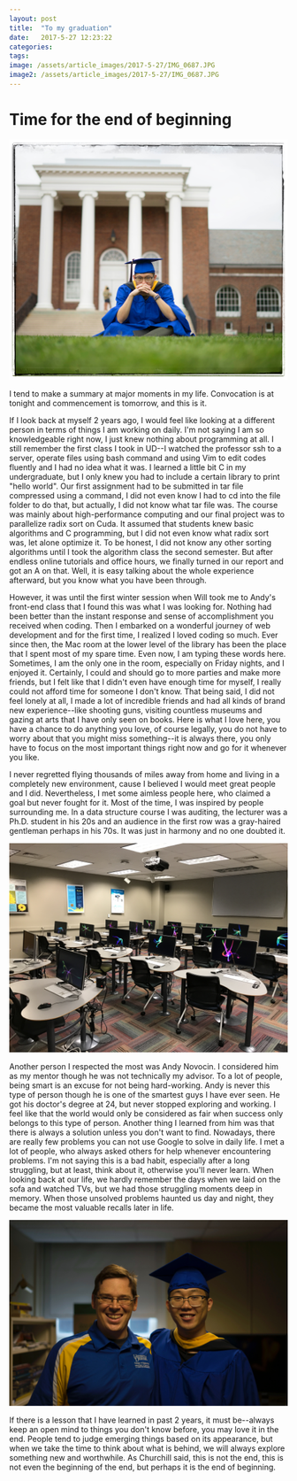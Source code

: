 ```yaml
---
layout: post
title:  "To my graduation"
date:   2017-5-27 12:23:22
categories:
tags:
image: /assets/article_images/2017-5-27/IMG_0687.JPG
image2: /assets/article_images/2017-5-27/IMG_0687.JPG
---
```

# Time for the end of beginning

![Graduation](/assets/article_images/2017-5-27/graduation.jpg)

I tend to make a summary at major moments in my life. Convocation is at tonight and commencement is tomorrow, and this is it.

If I look back at myself 2 years ago, I would feel like looking at a different person in terms of things I am working on daily. I'm not saying I am so knowledgeable right now, I just knew nothing about programming at all. I still remember the first class I took in UD--I watched the professor ssh to a server, operate files using bash command and using Vim to edit codes fluently and I had no idea what it was. I learned a little bit C in my undergraduate, but I only knew you had to include a certain library to print "hello world". Our first assignment had to be submitted in tar file compressed using a command, I did not even know I had to cd into the file folder to do that, but actually, I did not know what tar file was. The course was mainly about high-performance computing and our final project was to parallelize radix sort on Cuda. It assumed that students knew basic algorithms and C programming, but I did not even know what radix sort was, let alone optimize it. To be honest, I did not know any other sorting algorithms until I took the algorithm class the second semester.
But after endless online tutorials and office hours, we finally turned in our report and got an A on that. Well, it is easy talking about the whole experience afterward, but you know what you have been through.

However, it was until the first winter session when Will took me to Andy's front-end class that I found this was what I was looking for. Nothing had been better than the instant response and sense of accomplishment you received when coding. Then I embarked on a wonderful journey of web development and for the first time, I realized I loved coding so much. Ever since then, the Mac room at the lower level of the library has been the place that I spent most of my spare time. Even now, I am typing these words here. Sometimes, I am the only one in the room, especially on Friday nights, and I enjoyed it. Certainly, I could and should go to more parties and make more friends, but I felt like that I didn't even have enough time for myself, I really could not afford time for someone I don't know. That being said, I did not feel lonely at all, I made a lot of incredible friends and had all kinds of brand new experience--like shooting guns, visiting countless museums and gazing at arts that I have only seen on books. Here is what I love here, you have a chance to do anything you love, of course legally, you do not have to worry about that you might miss something--it is always there, you only have to focus on the most important things right now and go for it whenever you like.

I never regretted flying thousands of miles away from home and living in a completely new environment, cause I believed I would meet great people and I did. Nevertheless, I met some aimless people here, who claimed a goal but never fought for it. Most of the time, I was inspired by people surrounding me. In a data structure course I was auditing, the lecturer was a Ph.D. student in his 20s and an audience in the first row was a gray-haired gentleman perhaps in his 70s. It was just in harmony and no one doubted it.

![Mac Room at library](/assets/article_images/2017-5-27/mac_room.jpg)

Another person I respected the most was Andy Novocin. I considered him as my mentor though he was not technically my advisor. To a lot of people, being smart is an excuse for not being hard-working. Andy is never this type of person though he is one of the smartest guys I have ever seen. He got his doctor's degree at 24, but never stopped exploring and working. I feel like that the world would only be considered as fair when success only belongs to this type of person. Another thing I learned from him was that there is always a solution unless you don't want to find. Nowadays, there are really few problems you can not use Google to solve in daily life. I met a lot of people, who always asked others for help whenever encountering problems. I'm not saying this is a bad habit, especially after a long struggling, but at least, think about it, otherwise you'll never learn. When looking back at our life, we hardly remember the days when we laid on the sofa and watched TVs, but we had those struggling moments deep in memory. When those unsolved problems haunted us day and night, they became the most valuable recalls later in life.

![Andy and I](/assets/article_images/2017-5-27/andy.jpg)



If there is a lesson that I have learned in past 2 years, it must be--always keep an open mind to things you don't know before, you may love it in the end. People tend to judge emerging things based on its appearance, but when we take the time to think about what is behind, we will always explore something new and worthwhile. As Churchill said, this is not the end, this is not even the beginning of the end, but perhaps it is the end of beginning.
